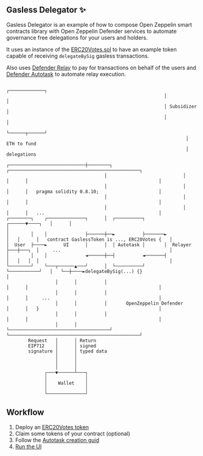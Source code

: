 ## Gasless Delegator ✨

Gasless Delegator is an example of how to compose Open Zeppelin smart contracts library with Open Zeppelin Defender services to automate governance free delegations for your users and holders.

It uses an instance of the [ERC20Votes.sol](https://docs.openzeppelin.com/contracts/4.x/api/token/erc20#ERC20Votes) to have an example token capable of receiving `delegateBySig` gasless transactions.

Also uses [Defender Relay](https://docs.openzeppelin.com/defender/relay) to pay for transactions on behalf of the users and [Defender Autotask](https://docs.openzeppelin.com/defender/autotasks) to automate relay execution.


                                                              ┌─────────────┐
                                                              │             │
                                                              │ Subsidizer  │
                                                              │             │
                                                              └──────┬──────┘
                                                                      │ ETH to fund
                                                                      │ delegations
                                        ┌────────────────────────────┼────────┐      ┌────────────────────────────────────────────────┐
                                        │                            │        │      │                                                │
                                        │                            │        │      │   pragma solidity 0.8.10;                      │
                                        │                            │        │      │                                                │
                                        │                            │        │      │   ...                                          │
    ┌────────┐    ┌──────────────┐      │  ┌──────────┐       ┌──────▼────┐   │      │                                                │
    │        │    │              ├──────┼──►          ├───────►           │   │      │   contract GaslessToken is ..., ERC20Votes {   │
    │  User  ├────►      UI      │      │  │ Autotask │       │  Relayer  ├───┼───┐  │     ...                                        │
    │        │    │              ◄──────┼──┤          ◄───────┤           │   │   │  │                                                │
    └────────┘    └───┬──────▲───┘      │  └──────────┘       └───────────┘   │   └──┼────►delegateBySig(...) {}                      │
                      │      │          │                                     │      │                                                │
                      │      │          │                                     │      │     ...                                        │
                      │      │          │       OpenZeppelin Defender         │      │   }                                            │
                      │      │          │                                     │      │                                                │
                      │      │          └─────────────────────────────────────┘      └────────────────────────────────────────────────┘
            Request   │      │ Return
            EIP712    │      │ signed
            signature │      │ typed data
                      │      │
                      │      │
                      │      │
                  ┌───▼──────┴───┐
                  │              │
                  │    Wallet    │
                  │              │
                  └──────────────┘

## Workflow

1. Deploy an [ERC20Votes token](hardhat)
2. Claim some tokens of your contract (optional)
3. Follow the [Autotask creation guid](autotask)
4. [Run the UI](frontend)
